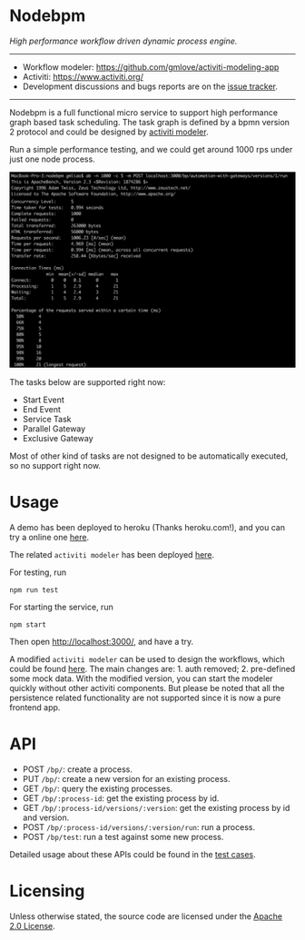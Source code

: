 # Nodebpm

*High performance workflow driven dynamic process engine.*

---

+ Workflow modeler: https://github.com/gmlove/activiti-modeling-app
+ Activiti: https://www.activiti.org/
+ Development discussions and bugs reports are on the [issue tracker](https://github.com/gmlove/nodebpm/issues).

---

Nodebpm is a full functional micro service to support high performance graph based task scheduling. The task graph is defined by a bpmn version 2 protocol and could be designed by [activiti modeler](https://github.com/gmlove/activiti-modeling-app).

Run a simple performance testing, and we could get around 1000 rps under just one node process.

![performance](doc/perf.png)

The tasks below are supported right now:

- Start Event
- End Event
- Service Task
- Parallel Gateway
- Exclusive Gateway

Most of other kind of tasks are not designed to be automatically executed, so no support right now.

# Usage

A demo has been deployed to heroku (Thanks heroku.com!), and you can try a online one [here](https://node-bpm.herokuapp.com/).

The related `activiti modeler` has been deployed [here](https://node-bpm-modeler.herokuapp.com/).

For testing, run

```shell
npm run test
```

For starting the service, run

```shell
npm start
```

Then open [http://localhost:3000/](http://localhost:3000/), and have a try.

A modified `activiti modeler` can be used to design the workflows, which could be found [here](https://github.com/gmlove/activiti-modeling-app). The main changes are: 1. auth removed; 2. pre-defined some mock data. With the modified version, you can start the modeler quickly without other activiti components. But please be noted that all the persistence related functionality are not supported since it is now a pure frontend app.

# API

- POST `/bp/`: create a process.
- PUT `/bp/`: create a new version for an existing process.
- GET `/bp/`: query the existing processes.
- GET `/bp/:process-id`: get the existing process by id.
- GET `/bp/:process-id/versions/:version`: get the existing process by id and version.
- POST `/bp/:process-id/versions/:version/run`: run a process.
- POST `/bp/test`: run a test against some new process.

Detailed usage about these APIs could be found in the [test cases](https://github.com/gmlove/nodebpm/blob/master/routes/bp.spec.js).

# Licensing
Unless otherwise stated, the source code are licensed under the [Apache 2.0 License](./LICENSE).